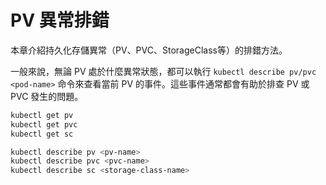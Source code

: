 # PV 異常排錯

本章介紹持久化存儲異常（PV、PVC、StorageClass等）的排錯方法。

一般來說，無論 PV 處於什麼異常狀態，都可以執行 `kubectl describe pv/pvc <pod-name>` 命令來查看當前 PV 的事件。這些事件通常都會有助於排查 PV 或 PVC 發生的問題。

```sh
kubectl get pv
kubectl get pvc
kubectl get sc

kubectl describe pv <pv-name>
kubectl describe pvc <pvc-name>
kubectl describe sc <storage-class-name>
```

